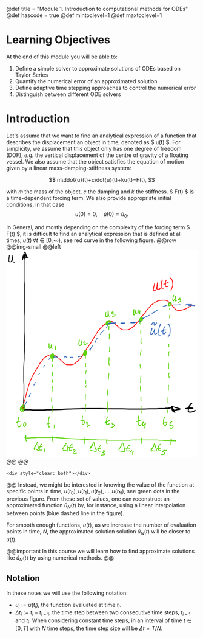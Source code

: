@def title = "Module 1. Introduction to computational methods for ODEs"
@def hascode = true
@def mintoclevel=1
@def maxtoclevel=1

# Learning Objectives

At the end of this module you will be able to:
1. Define a simple solver to approximate solutions of ODEs based on Taylor Series
2. Quantify the numerical error of an approximated solution
3. Define adaptive time stepping approaches to control the numerical error
4. Distinguish between different ODE solvers

# Introduction

Let's assume that we want to find an analytical expression of a function that describes the displacement an object in time, denoted as $ u(t) $. For simplicity, we assume that this object only has one degree of freedom (DOF), *e.g.* the vertical displacement of the centre of gravity of a floating vessel. We also assume that the object satisfies the equation of motion given by a linear mass-damping-stiffness system:

$$ m\ddot{u}(t)+c\dot{u}(t)+ku(t)=F(t), $$

with $m$ the mass of the object, $c$ the damping and $k$ the stiffness. $ F(t) $ is a time-dependent forcing term. We also provide appropriate initial conditions, in that case 
$$ u(0)=0,\quad\dot{u}(0)=\dot{u}_0. $$

In General, and mostly depending on the complexity of the forcing term $ F(t) $, it is difficult to find an analytical expression that is defined at all times, $u(t)\, ∀ t\in[0,\infty)$, see red curve in the following figure.
@@row
@@img-small
@@left ![](/assets/lecture_notes/Module1/Introduction/figures/1_1.png) @@
@@
~~~
<div style="clear: both"></div>
~~~
@@
Instead, we might be interested in knowing the value of the function at specific points in time, $u(t_0),u(t_1),u(t_2),...,u(t_N)$, see green dots in the previous figure. From these set of values, one can reconstruct an approximated function $\tilde{u}_N(t)$ by, for instance, using a linear interpolation between points (blue dashed line in the figure).

For smooth enough functions, $u(t)$, as we increase the number of evaluation points in time, $N$, the approximated solution solution $\tilde{u}_N(t)$ will be closer to $u(t)$.

@@important 
In this course we will learn how to find approximate solutions like $\tilde{u}_N(t)$ by using numerical methods. 
@@


## Notation
In these notes we will use the following notation: 
* $u_i:=u(t_i)$, the function evaluated at time $t_i$. 
* $\Delta t_i:=t_i-t_{i-1}$, the time step between two consecutive time steps, $t_{i-1}$ and $t_i$.
When considering constant time steps, in an interval of time $t\in[0,T]$ with $N$ time steps, the time step size will be $\Delta t=T/N$.